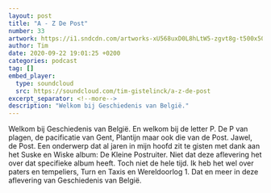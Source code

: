 ```yaml
---
layout: post
title: "A - Z De Post"
number: 33
artwork: https://i1.sndcdn.com/artworks-xU568uxD0L8hLtW5-zgvt8g-t500x500.jpg
author: Tim
date: 2020-09-22 19:01:25 +0200
categories: podcast
tag: []
embed_player:
  type: soundcloud
  src: https://soundcloud.com/tim-gistelinck/a-z-de-post
excerpt_separator: <!--more-->
description: "Welkom bij Geschiedenis van België."
---
```

Welkom bij Geschiedenis van België. En welkom bij de letter P. De P van plagen, de pacificatie van Gent, Plantijn maar ook die van de Post. Jawel, de Post. Een onderwerp dat al jaren in mijn hoofd zit te gisten met dank aan het Suske en Wiske album: De Kleine Postruiter. Niet dat deze aflevering het over dat specifieke album heeft. Toch niet de hele tijd. Ik heb het wel over paters en tempeliers, Turn en Taxis en Wereldoorlog 1. Dat en meer in deze aflevering van Geschiedenis van België.